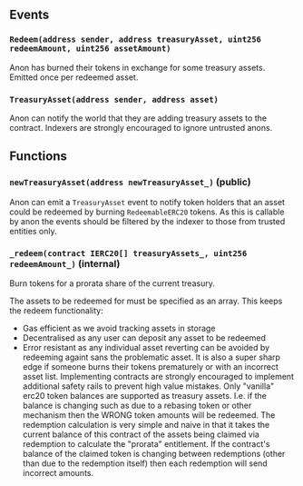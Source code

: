 



## Events
### `Redeem(address sender, address treasuryAsset, uint256 redeemAmount, uint256 assetAmount)`

Anon has burned their tokens in exchange for some treasury assets.
Emitted once per redeemed asset.



### `TreasuryAsset(address sender, address asset)`

Anon can notify the world that they are adding treasury assets to the
contract. Indexers are strongly encouraged to ignore untrusted anons.





## Functions
### `newTreasuryAsset(address newTreasuryAsset_)` (public)

Anon can emit a `TreasuryAsset` event to notify token holders that
an asset could be redeemed by burning `RedeemableERC20` tokens.
As this is callable by anon the events should be filtered by the
indexer to those from trusted entities only.




### `_redeem(contract IERC20[] treasuryAssets_, uint256 redeemAmount_)` (internal)

Burn tokens for a prorata share of the current treasury.

The assets to be redeemed for must be specified as an array. This keeps
the redeem functionality:
- Gas efficient as we avoid tracking assets in storage
- Decentralised as any user can deposit any asset to be redeemed
- Error resistant as any individual asset reverting can be avoided by
  redeeming againt sans the problematic asset.
It is also a super sharp edge if someone burns their tokens prematurely
or with an incorrect asset list. Implementing contracts are strongly
encouraged to implement additional safety rails to prevent high value
mistakes.
Only "vanilla" erc20 token balances are supported as treasury assets.
I.e. if the balance is changing such as due to a rebasing token or
other mechanism then the WRONG token amounts will be redeemed. The
redemption calculation is very simple and naive in that it takes the
current balance of this contract of the assets being claimed via
redemption to calculate the "prorata" entitlement. If the contract's
balance of the claimed token is changing between redemptions (other
than due to the redemption itself) then each redemption will send
incorrect amounts.




